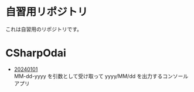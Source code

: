 # 自習用リポジトリ

これは自習用のリポジトリです。

# CSharpOdai

* [20240101](https://github.com/akanemidori/learn/tree/main/CSharpOdai/CSharpOdai_20240101)  
MM-dd-yyyy を引数として受け取って yyyy/MM/dd を出力するコンソールアプリ